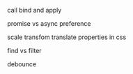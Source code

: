 call bind and apply

promise vs async preference

scale  transfom  translate  properties in css

find vs filter

debounce


